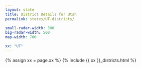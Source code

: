```yaml
---
layout: state
title: District Details for Utah
permalink: states/UT-districts/

small-radar-width: 300
big-radar-width: 500
map-width: 700

xx: "UT"
---
```


{% assign xx = page.xx %}
{% include {{ xx }}_districts.html %}
